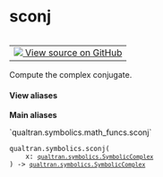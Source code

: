 # sconj


<table class="tfo-notebook-buttons tfo-api nocontent" align="left">
<td>
  <a target="_blank" href="https://github.com/quantumlib/Qualtran/blob/main/qualtran/symbolics/math_funcs.py#L253-L255">
    <img src="https://www.tensorflow.org/images/GitHub-Mark-32px.png" />
    View source on GitHub
  </a>
</td>
</table>



Compute the complex conjugate.


<section class="expandable">
  <h4 class="showalways">View aliases</h4>
  <p>
<b>Main aliases</b>
<p>`qualtran.symbolics.math_funcs.sconj`</p>
</p>
</section>

<pre class="devsite-click-to-copy prettyprint lang-py tfo-signature-link">
<code>qualtran.symbolics.sconj(
    x: <a href="../../qualtran/symbolics/SymbolicComplex.html"><code>qualtran.symbolics.SymbolicComplex</code></a>
) -> <a href="../../qualtran/symbolics/SymbolicComplex.html"><code>qualtran.symbolics.SymbolicComplex</code></a>
</code></pre>



<!-- Placeholder for "Used in" -->
